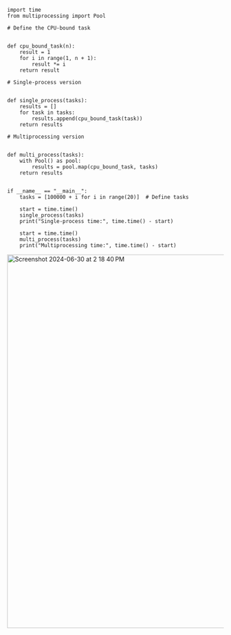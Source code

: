 ```python3
import time
from multiprocessing import Pool

# Define the CPU-bound task


def cpu_bound_task(n):
    result = 1
    for i in range(1, n + 1):
        result *= i
    return result

# Single-process version


def single_process(tasks):
    results = []
    for task in tasks:
        results.append(cpu_bound_task(task))
    return results

# Multiprocessing version


def multi_process(tasks):
    with Pool() as pool:
        results = pool.map(cpu_bound_task, tasks)
    return results


if __name__ == "__main__":
    tasks = [100000 + i for i in range(20)]  # Define tasks

    start = time.time()
    single_process(tasks)
    print("Single-process time:", time.time() - start)

    start = time.time()
    multi_process(tasks)
    print("Multiprocessing time:", time.time() - start)
```
<img width="866" alt="Screenshot 2024-06-30 at 2 18 40 PM" src="https://github.com/why-arong/CPython-Guide/assets/68311908/90adfdba-2fcb-491e-a7ba-e95e32c61e36">

